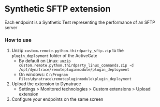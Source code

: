 # Synthetic SFTP extension

Each endpoint is a Synthetic Test representing the performance of an SFTP server

### How to use

1. Unzip `custom.remote.python.thirdparty_sftp.zip` to the `plugin_deployment` folder of the ActiveGate
    - By default on Linux: `unzip custom.remote.python.thirdparty_linux_commands.zip -d /opt/dynatrace/remotepluginmodule/plugin_deployment`
    - On windows: `C:\Program Files\dynatrace\remotepluginmodule\plugin_deployment`
2. Upload the extension to Dynatrace
    - Settings > Monitored technologies > Custom extensions > Upload extension
3. Configure your endpoints on the same screen